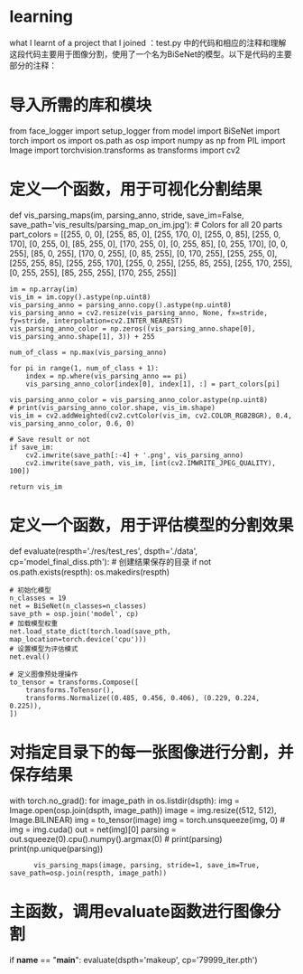 # learning
what I learnt of a project that I joined ：test.py 中的代码和相应的注释和理解
这段代码主要用于图像分割，使用了一个名为BiSeNet的模型。以下是代码的主要部分的注释：

# 导入所需的库和模块
from face_logger import setup_logger
from model import BiSeNet
import torch
import os
import os.path as osp
import numpy as np
from PIL import Image
import torchvision.transforms as transforms
import cv2

# 定义一个函数，用于可视化分割结果
def vis_parsing_maps(im, parsing_anno, stride, save_im=False, save_path='vis_results/parsing_map_on_im.jpg'):
    # Colors for all 20 parts
    part_colors = [[255, 0, 0], [255, 85, 0], [255, 170, 0],
                   [255, 0, 85], [255, 0, 170],
                   [0, 255, 0], [85, 255, 0], [170, 255, 0],
                   [0, 255, 85], [0, 255, 170],
                   [0, 0, 255], [85, 0, 255], [170, 0, 255],
                   [0, 85, 255], [0, 170, 255],
                   [255, 255, 0], [255, 255, 85], [255, 255, 170],
                   [255, 0, 255], [255, 85, 255], [255, 170, 255],
                   [0, 255, 255], [85, 255, 255], [170, 255, 255]]

    im = np.array(im)
    vis_im = im.copy().astype(np.uint8)
    vis_parsing_anno = parsing_anno.copy().astype(np.uint8)
    vis_parsing_anno = cv2.resize(vis_parsing_anno, None, fx=stride, fy=stride, interpolation=cv2.INTER_NEAREST)
    vis_parsing_anno_color = np.zeros((vis_parsing_anno.shape[0], vis_parsing_anno.shape[1], 3)) + 255

    num_of_class = np.max(vis_parsing_anno)

    for pi in range(1, num_of_class + 1):
        index = np.where(vis_parsing_anno == pi)
        vis_parsing_anno_color[index[0], index[1], :] = part_colors[pi]

    vis_parsing_anno_color = vis_parsing_anno_color.astype(np.uint8)
    # print(vis_parsing_anno_color.shape, vis_im.shape)
    vis_im = cv2.addWeighted(cv2.cvtColor(vis_im, cv2.COLOR_RGB2BGR), 0.4, vis_parsing_anno_color, 0.6, 0)

    # Save result or not
    if save_im:
        cv2.imwrite(save_path[:-4] + '.png', vis_parsing_anno)
        cv2.imwrite(save_path, vis_im, [int(cv2.IMWRITE_JPEG_QUALITY), 100])

    return vis_im



# 定义一个函数，用于评估模型的分割效果
def evaluate(respth='./res/test_res', dspth='./data', cp='model_final_diss.pth'):
    # 创建结果保存的目录
    if not os.path.exists(respth):
        os.makedirs(respth)

    # 初始化模型
    n_classes = 19
    net = BiSeNet(n_classes=n_classes)
    save_pth = osp.join('model', cp)
    # 加载模型权重
    net.load_state_dict(torch.load(save_pth, map_location=torch.device('cpu')))
    # 设置模型为评估模式
    net.eval()

    # 定义图像预处理操作
    to_tensor = transforms.Compose([
        transforms.ToTensor(),
        transforms.Normalize((0.485, 0.456, 0.406), (0.229, 0.224, 0.225)),
    ])

  # 对指定目录下的每一张图像进行分割，并保存结果
  with torch.no_grad():
      for image_path in os.listdir(dspth):
          img = Image.open(osp.join(dspth, image_path))
          image = img.resize((512, 512), Image.BILINEAR)
          img = to_tensor(image)
          img = torch.unsqueeze(img, 0)
          # img = img.cuda()
          out = net(img)[0]
          parsing = out.squeeze(0).cpu().numpy().argmax(0)
          # print(parsing)
          print(np.unique(parsing))
          
          vis_parsing_maps(image, parsing, stride=1, save_im=True, save_path=osp.join(respth, image_path))


# 主函数，调用evaluate函数进行图像分割
if __name__ == "__main__":
    evaluate(dspth='makeup', cp='79999_iter.pth')
